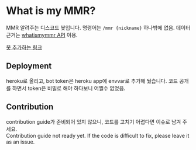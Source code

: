 # What is my MMR?

MMR 알려주는 디스코드 봇입니다. 명령어는 `/mmr {nickname}` 하나밖에 없음. 데이터 근거는 [whatismymmr API](https://dev.whatismymmr.com/) 이용.

[봇 추가하는 링크](https://discord.com/api/oauth2/authorize?client_id=882649601188958248&permissions=2048&scope=bot)

## Deployment
heroku로 올리고, bot token은 heroku app에 envvar로 추가해 뒀습니다. 코드 공개를 하면서 token은 비밀로 해야 하다보니 어쩔수 없었음. 

## Contribution
contribution guide가 준비되어 있지 않으니, 코드를 고치기 어렵다면 이슈로 남겨 주세요.  
Contribution guide not ready yet. If the code is difficult to fix, please leave it as an issue.
